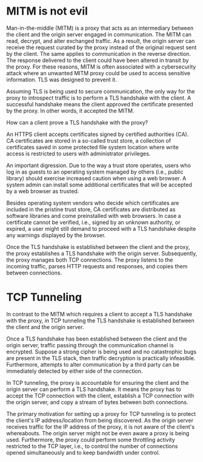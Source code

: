 # MITM is not evil

Man-in-the-middle (MITM) is a proxy that acts as an intermediary between the client and the origin server engaged in communication. The MITM can read, decrypt, and alter exchanged traffic. As a result, the origin server can receive the request curated by the proxy instead of the original request sent by the client. The same applies to communication in
the reverse direction. The response delivered to the client could have been altered in transit by the proxy. For these reasons, MITM is often associated with a cybersecurity attack where an unwanted MITM proxy could be used to access sensitive information. TLS was designed to prevent it.

Assuming TLS is being used to secure communication, the only way for the proxy to introspect traffic is to perform a TLS handshake with the client. A successful handshake means the client approved the certificate presented by the proxy. In other words, it accepted the MITM.

How can a client prove a TLS handshake with the proxy?

An HTTPS client accepts certificates signed by certified authorities (CA). CA certificates are stored in a so-called trust store, a collection of certificates saved in some protected file system location where write
access is restricted to users with administrator privileges.

An important digression. Due to the way a trust store operates, users who log in as guests to an operating system managed by others (i.e., public library) should exercise increased caution when using a web browser. A system admin can install some additional certificates that will be accepted by a web browser as trusted.

Besides operating system vendors who decide which certificates are included in the pristine trust store, CA certificates are distributed as software libraries and come preinstalled with web browsers. In case a certificate cannot be verified, i.e., signed by an unknown authority, or expired, a user might still demand to proceed with a TLS handshake despite any warnings displayed by the browser.

Once the TLS handshake is established between the client and the proxy, the proxy establishes a TLS handshake with the origin server. Subsequently, the proxy manages both TCP connections. The proxy listens to the incoming traffic, parses HTTP requests and responses, and copies them between connections.

# TCP Tunneling

In contrast to the MITM which requires a client to accept a TLS handshake with the proxy, in TCP tunneling the TLS handshake is established between the client and the origin server.

Once a TLS handshake has been established between the client and the origin server, traffic passing through the communication channel is encrypted. Suppose a strong cipher is being used and no catastrophic bugs are present in the TLS stack, then traffic decryption is practically infeasible. Furthermore, attempts to alter communication by a third party can be immediately detected by either side of the connection.

In TCP tunneling, the proxy is accountable for ensuring the client and the origin server can perform a TLS handshake. It means the proxy has to accept the TCP connection with the client, establish a TCP connection with the origin server, and copy a stream of bytes between both connections.

The primary motivation for setting up a proxy for TCP tunneling is to protect the client's IP address/location from being discovered. As the origin server receives traffic for the IP address of the proxy, it is not
aware of the client's whereabouts. The origin server might not be even aware a proxy is being used. Furthermore, the proxy could perform some throttling activity restricted to the TCP layer, i.e., to control the number of connections opened simultaneously and to keep bandwidth under control. 


